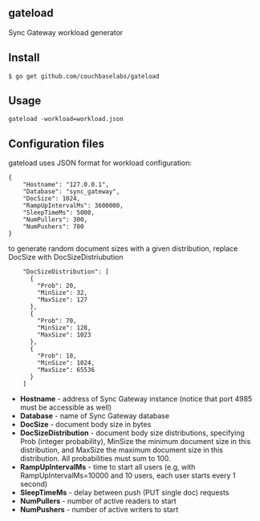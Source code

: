 gateload
--------

Sync Gateway workload generator

Install
-------

```
$ go get github.com/couchbaselabs/gateload
```

Usage
-----

```
gateload -workload=workload.json
```


Configuration files
-------------------

gateload uses JSON format for workload configuration:

    {
        "Hostname": "127.0.0.1",
        "Database": "sync_gateway",
        "DocSize": 1024,
        "RampUpIntervalMs": 3600000,
        "SleepTimeMs": 5000,
        "NumPullers": 300,
        "NumPushers": 700
    }

to generate random document sizes with a given distribution, replace DocSize with DocSizeDistriubution

        "DocSizeDistribution": [
          {
            "Prob": 20,
            "MinSize": 32,
            "MaxSize": 127
          },
          {
            "Prob": 70,
            "MinSize": 128,
            "MaxSize": 1023
          },
          {
            "Prob": 10,
            "MinSize": 1024,
            "MaxSize": 65536
          }
        ]

* **Hostname** - address of Sync Gateway instance (notice that port 4985 must be accessible as well)
* **Database** - name of Sync Gateway database
* **DocSize** - document body size in bytes
* **DocSizeDistribution** - document body size distributions, specifying Prob (integer probability), MinSize the minimum document size in this distribution, and MaxSize the maximum document size in this distribution.  All probabilities must sum to 100.
* **RampUpIntervalMs** - time to start all users (e.g, with RampUpIntervalMs=10000 and 10 users, each user starts every 1 second)
* **SleepTimeMs** - delay between push (PUT single doc) requests
* **NumPullers** - number of active readers to start
* **NumPushers** - number of active writers to start
